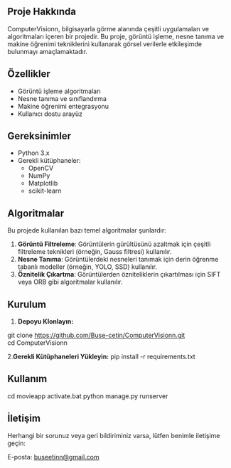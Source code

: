 
## Proje Hakkında  

ComputerVisionn, bilgisayarla görme alanında çeşitli uygulamaları ve algoritmaları içeren bir projedir. Bu proje, görüntü işleme, nesne tanıma ve makine öğrenimi tekniklerini kullanarak görsel verilerle etkileşimde bulunmayı amaçlamaktadır.  

## Özellikler  

- Görüntü işleme algoritmaları  
- Nesne tanıma ve sınıflandırma  
- Makine öğrenimi entegrasyonu  
- Kullanıcı dostu arayüz  

## Gereksinimler  

- Python 3.x  
- Gerekli kütüphaneler:  
  - OpenCV  
  - NumPy  
  - Matplotlib  
  - scikit-learn

    
## Algoritmalar  

Bu projede kullanılan bazı temel algoritmalar şunlardır:  

1. **Görüntü Filtreleme**: Görüntülerin gürültüsünü azaltmak için çeşitli filtreleme teknikleri (örneğin, Gauss filtresi) kullanılır.  
2. **Nesne Tanıma**: Görüntülerdeki nesneleri tanımak için derin öğrenme tabanlı modeller (örneğin, YOLO, SSD) kullanılır.  
3. **Öznitelik Çıkartma**: Görüntülerden özniteliklerin çıkartılması için SIFT veya ORB gibi algoritmalar kullanılır.  


## Kurulum  

1. **Depoyu Klonlayın:**  

git clone https://github.com/Buse-cetin/ComputerVisionn.git  
cd ComputerVisionn

2.**Gerekli Kütüphaneleri Yükleyin:**
pip install -r requirements.txt

## Kullanım
cd movieapp
activate.bat
python manage.py runserver

## İletişim
Herhangi bir sorunuz veya geri bildiriminiz varsa, lütfen benimle iletişime geçin:

E-posta: buseetinn@gmail.com
